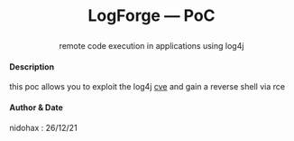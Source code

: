# <p align="center">LogForge — PoC</p>
<p align="center">remote code execution in applications using log4j</p>

#### Description
this poc allows you to exploit the log4j [cve](https://nvd.nist.gov/vuln/detail/CVE-2021-45105) and gain a reverse shell via rce

#### Author & Date
nidohax : 26/12/21

